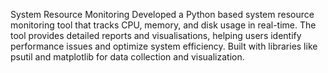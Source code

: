 System Resource Monitoring
Developed a Python based system resource monitoring tool that tracks CPU, memory, and disk usage in real-time. The tool provides detailed reports and visualisations, helping users identify performance issues and optimize system efficiency. Built with libraries like psutil and matplotlib for data collection and visualization.

